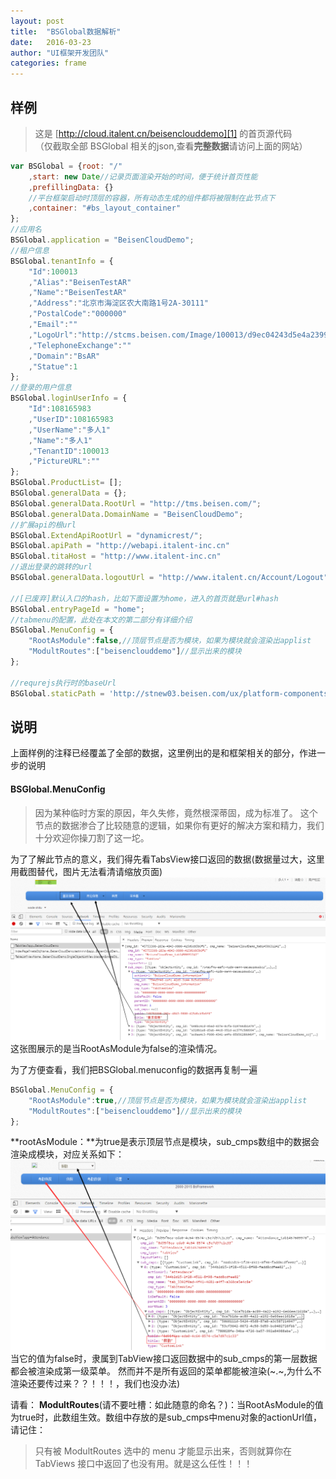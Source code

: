 ```yaml
---
layout: post
title:  "BSGlobal数据解析"
date:   2016-03-23
author: "UI框架开发团队"
categories: frame
---
```

## 样例

>这是 [http://cloud.italent.cn/beisenclouddemo][1] 的首页源代码<br/>
>（仅截取全部 BSGlobal 相关的json,查看**完整数据**请访问上面的网站）

```javascript
var BSGlobal = {root: "/" 
	,start: new Date//记录页面渲染开始的时间，便于统计首页性能
	,prefillingData: {} 
	//平台框架启动时顶层的容器，所有动态生成的组件都将被限制在此节点下
	,container: "#bs_layout_container"
};
//应用名
BSGlobal.application = "BeisenCloudDemo";
//租户信息
BSGlobal.tenantInfo = {
	"Id":100013
	,"Alias":"BeisenTestAR"
	,"Name":"BeisenTestAR"
	,"Address":"北京市海淀区农大南路1号2A-30111"
	,"PostalCode":"000000"
	,"Email":""
	,"LogoUrl":"http://stcms.beisen.com/Image/100013/d9ec04243d5e4a2399214eb2abb1566f.png"
	,"TelephoneExchange":""
	,"Domain":"BsAR"
	,"Statue":1
};
//登录的用户信息
BSGlobal.loginUserInfo = {
	"Id":108165983
	,"UserID":108165983
	,"UserName":"多人1"
	,"Name":"多人1"
	,"TenantID":100013
	,"PictureURL":""
};
BSGlobal.ProductList= [];
BSGlobal.generalData = {};
BSGlobal.generalData.RootUrl = "http://tms.beisen.com/";
BSGlobal.generalData.DomainName = "BeisenCloudDemo";
//扩展api的根url
BSGlobal.ExtendApiRootUrl = "dynamicrest/";
BSGlobal.apiPath = "http://webapi.italent-inc.cn"
BSGlobal.titaHost = "http://www.italent-inc.cn"
//退出登录的跳转的url
BSGlobal.generalData.logoutUrl = "http://www.italent.cn/Account/Logout";

//[已废弃]默认入口的hash，比如下面设置为home，进入的首页就是url#hash
BSGlobal.entryPageId = "home";
//tabmenu的配置，此处在本文的第二部分有详细介绍
BSGlobal.MenuConfig = {
	"RootAsModule":false,//顶层节点是否为模块，如果为模块就会渲染出applist
	"ModultRoutes":["beisenclouddemo"]//显示出来的模块
};

//requrejs执行时的baseUrl
BSGlobal.staticPath = 'http://stnew03.beisen.com/ux/platform-components/release/app'
```

## 说明
上面样例的注释已经覆盖了全部的数据，这里例出的是和框架相关的部分，作进一步的说明

#### BSGlobal.MenuConfig

> 因为某种临时方案的原因，年久失修，竟然根深蒂固，成为标准了。
这个节点的数据渗合了比较随意的逻辑，如果你有更好的解决方案和精力，我们十分欢迎你操刀割了这一坨。

为了了解此节点的意义，我们得先看TabsView接口返回的数据(数据量过大，这里用截图替代，图片无法看清请缩放页面)
![tabsmenu][2]
这张图展示的是当RootAsModule为false的渲染情况。

为了方便查看，我们把BSGlobal.menuconfig的数据再复制一遍

```javascript
BSGlobal.MenuConfig = {
	"RootAsModule":true,//顶层节点是否为模块，如果为模块就会渲染出applist
	"ModultRoutes":["beisenclouddemo"]//显示出来的模块
};
```
**rootAsModule：**为true是表示顶层节点是模块，sub_cmps数组中的数据会渲染成模块，对应关系如下：
![applist][3]
当它的值为false时，隶属到TabView接口返回数据中的sub_cmps的第一层数据都会被渲染成第一级菜单。
然而并不是所有返回的菜单都能被渲染(~.~,为什么不渲染还要传过来？？！！！，我们也没办法)

请看：
**ModultRoutes**(请不要吐槽：如此随意的命名？)：当RootAsModule的值为true时，此数组生效。数组中存放的是sub_cmps中menu对象的actionUrl值，请记住：

> 只有被 ModultRoutes 选中的 menu 才能显示出来，否则就算你在 TabViews 接口中返回了也没有用。就是这么任性！！！





[1]:http://cloud.italent.cn/beisenclouddemo
[2]:/img/tabmenus.png
[3]:/img/tabmenu-2.png